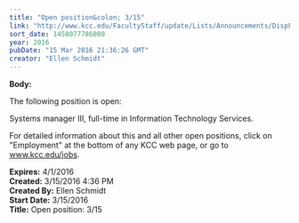 ```yaml
---
title: "Open position&colon; 3/15"
link: "http://www.kcc.edu/FacultyStaff/update/Lists/Announcements/DispForm.aspx?ID=2183"
sort_date: 1458077786000
year: 2016
pubDate: "15 Mar 2016 21:36:26 GMT"
creator: "Ellen Schmidt"
---
```


<div><b>Body:</b> <div class="ExternalClassC80D6C9EBCC2443D8A6EA43782F7A02D"><p>​The following position is open: </p>
<p>Systems manager III, full-time in Information Technology Services.</p>
<p>For detailed information about this and all other open positions, click on &quot;Employment&quot; at the bottom of any KCC web page, or go to <a href="/jobs">www.kcc.edu/jobs</a>.</p></div></div>
<div><b>Expires:</b> 4/1/2016</div>
<div><b>Created:</b> 3/15/2016 4:36 PM</div>
<div><b>Created By:</b> Ellen Schmidt</div>
<div><b>Start Date:</b> 3/15/2016</div>
<div><b>Title:</b> Open position: 3/15</div>
